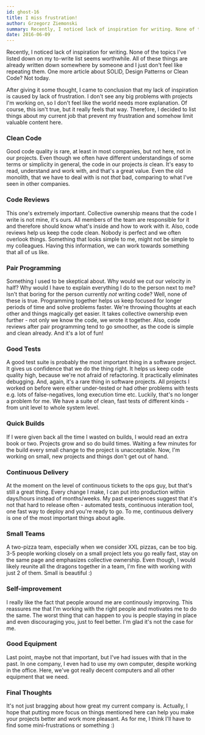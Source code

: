 ```yaml
---
id: ghost-16
title: I miss frustration!
author: Grzegorz Ziemonski
summary: Recently, I noticed lack of inspiration for writing. None of the topics I've listed down on my to-write list seems worthwhile. All of these things are already written down somewhere by someone and I just don't feel like repeating them. One more article about SOLID, Design Patterns or Clean Code? Not today.
date: 2016-06-09
---
```

Recently, I noticed lack of inspiration for writing. None of the topics I've listed down on my to-write list seems worthwhile. All of these things are already written down somewhere by someone and I just don't feel like repeating them. One more article about SOLID, Design Patterns or Clean Code? Not today.

After giving it some thought, I came to conclusion that my lack of inspiration is caused by lack of frustration. I don't see any big problems with projects I'm working on, so I don't feel like the world needs more explanation. Of course, this isn't true, but it really feels that way. Therefore, I decided to list things about my current job that prevent my frustration and somehow limit valuable content here.

### Clean Code
Good code quality is rare, at least in most companies, but not here, not in our projects. Even though we often have different understandings of some terms or simplicity in general, the code in our projects *is* clean. It's easy to read, understand and work with, and that's a great value. Even the old monolith, that we have to deal with is not *that* bad, comparing to what I've seen in other companies.

### Code Reviews
This one's extremely important. Collective ownership means that the code I write is not mine, it's ours. All members of the team are responsible for it and therefore should know what's inside and how to work with it. Also, code reviews help us keep the code clean. Nobody is perfect and we often overlook things. Something that looks simple to me, might not be simple to my colleagues. Having this information, we can work towards something that all of us like.

### Pair Programming
Something I used to be skeptical about. Why would we cut our velocity in half? Why would I have to explain everything I do to the person next to me? Isn't that boring for the person currently *not* writing code? Well, none of these is true. Programming together helps us keep focused for longer periods of time and solve problems faster. We're throwing thoughts at each other and things magically get easier. It takes collective ownership even further - not only we know the code, we wrote it together. Also, code reviews after pair programming tend to go smoother, as the code is simple and clean already. And it's a lot of fun!

### Good Tests
A good test suite is probably the most important thing in a software project. It gives us confidence that we do the thing right. It helps us keep code quality high, because we're not afraid of refactoring. It practically eliminates debugging. And, again, it's a rare thing in software projects. All projects I worked on before were either under-tested or had other problems with tests e.g. lots of false-negatives, long execution time etc. Luckily, that's no longer a problem for me. We have a suite of clean, fast tests of different kinds - from unit level to whole system level.

### Quick Builds
If I were given back all the time I wasted on builds, I would read an extra book or two. Projects grow and so do build times. Waiting a few minutes for the build every small change to the project is unacceptable. Now, I'm working on small, new projects and things don't get out of hand.

### Continuous Delivery
At the moment on the level of continuous tickets to the ops guy, but that's still a great thing. Every change I make, I can put into production within days/hours instead of months/weeks. My past experiences suggest that it's not that hard to release often - automated tests, continuous interation tool, one fast way to deploy and you're ready to go. To me, continuous delivery is one of the most important things about agile.

### Small Teams
A two-pizza team, especially when we consider XXL pizzas, can be too big. 3-5 people working closely on a small project lets you go really fast, stay on the same page and emphasizes collective ownership. Even though, I would likely reunite all the dragons together in a team, I'm fine with working with just 2 of them. Small is beautiful :)

### Self-improvement
I really like the fact that people around me are continously improving. This reassures me that I'm working with the right people and motivates me to do the same. The worst thing that can happen to you is people staying in place and even discouraging you, just to feel better. I'm glad it's not the case for me.

### Good Equipment
Last point, maybe not that important, but I've had issues with that in the past. In one company, I even had to use my own computer, despite working in the office. Here, we've got really decent computers and all other equipment that we need.

### Final Thoughts
It's not just bragging about how great my current company is. Actually, I hope that putting more focus on things mentioned here can help you make your projects better and work more pleasant. As for me, I think I'll have to find some mini-frustrations or something :)